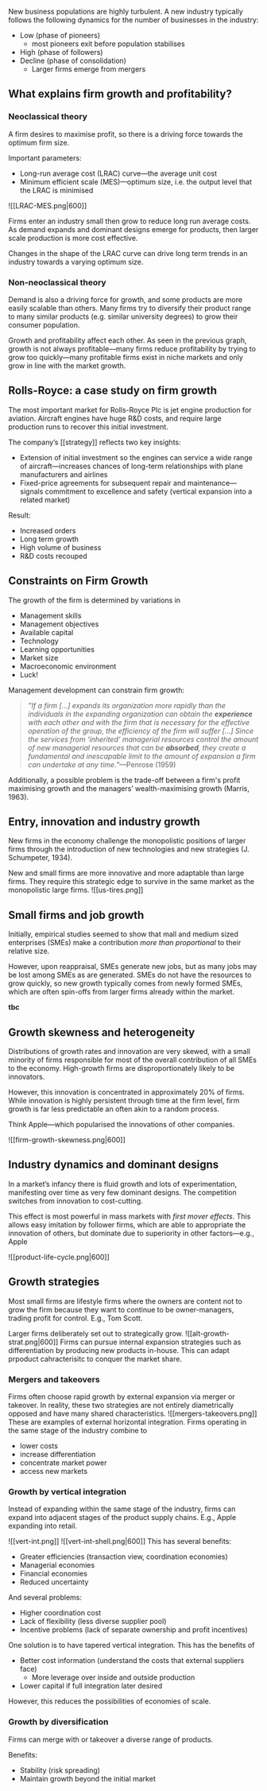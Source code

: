 New business populations are highly turbulent. A new industry typically follows the following dynamics for the number of businesses in the industry:
- Low (phase of pioneers)
	- most pioneers exit before population stabilises
- High (phase of followers)
- Decline (phase of consolidation)
	- Larger firms emerge from mergers

## What explains firm growth and profitability?
### Neoclassical theory
A firm desires to maximise profit, so there is a driving force towards the optimum firm size.

Important parameters:
- Long-run average cost (LRAC) curve—the average unit cost
- Minimum efficient scale (MES)—optimum size, i.e. the output level that the LRAC is minimised

![[LRAC-MES.png|600]]

Firms enter an industry small then grow to reduce long run average costs. As demand expands and dominant designs emerge for products, then larger scale production is more cost effective.

Changes in the shape of the LRAC curve can drive long term trends in an industry towards a varying optimum size.

### Non-neoclassical theory

Demand is also a driving force for growth, and some products are more easily scalable than others. Many firms try to diversify their product range to many similar products (e.g. similar university degrees) to grow their consumer population.

Growth and profitability affect each other. As seen in the previous graph, growth is not always profitable—many firms reduce profitability by trying to grow too quickly—many profitable firms exist in niche markets and only grow in line with the market growth.

## Rolls-Royce: a case study on firm growth

The most important market for Rolls-Royce Plc is jet engine production for aviation. Aircraft engines have huge R&D costs, and require large production runs to recover this initial investment.

The company’s [[strategy]] reflects two key insights:
- Extension of initial investment so the engines can service a wide range of aircraft—increases chances of long-term relationships with plane manufacturers and airlines
- Fixed-price agreements for subsequent repair and maintenance—signals commitment to excellence and safety (vertical expansion into a related market)

Result:
- Increased orders
- Long term growth
- High volume of business
- R&D costs recouped

## Constraints on Firm Growth
The growth of the firm is determined by variations in
- Management skills
- Management objectives
- Available capital
- Technology
- Learning opportunities
- Market size
- Macroeconomic environment
- Luck!

Management development can constrain firm growth:

>*”If a firm […] expands its organization more rapidly than the individuals in the expanding organization can obtain the **experience** with each other and with the firm that is necessary for the effective operation of the group, the efficiency of the firm will suffer […] Since the services from ‘inherited‘ managerial resources control the amount of new managerial resources that can be **absorbed**, they create a fundamental and inescapable limit to the amount of expansion a firm can undertake at any time.”*—Penrose (1959)

Additionally, a possible problem is the trade-off between a firm's profit maximising growth and the managers’ wealth-maximising growth (Marris, 1963).

## Entry, innovation and industry growth
New firms in the economy challenge the monopolistic positions of larger firms through the introduction of new technologies and new strategies (J. Schumpeter, 1934).

New and small firms are more innovative and more adaptable than large firms. They require this strategic edge to survive in the same market as the monopolistic large firms.
![[us-tires.png]]
## Small firms and job growth
Initially, empirical studies seemed to show that mall and medium sized enterprises (SMEs) make a contribution *more than proportional* to their relative size.

However, upon reappraisal, SMEs generate new jobs, but as many jobs may be lost among SMEs as are generated. SMEs do not have the resources to grow quickly, so new growth typically comes from newly formed SMEs, which are often spin-offs from larger firms already within the market.

**tbc**
## Growth skewness and heterogeneity
Distributions of growth rates and innovation are very skewed, with a small minority of firms responsible for most of the overall contribution of all SMEs to the economy. High-growth firms are disproportionately likely to be innovators.

However, this innovation is concentrated in approximately 20% of firms. While innovation is highly persistent through time at the firm level, firm growth is far less predictable an often akin to a random process.

Think Apple—which popularised the innovations of other companies.

![[firm-growth-skewness.png|600]]

## Industry dynamics and dominant designs

In a market’s infancy there is fluid growth and lots of experimentation, manifesting over time as very few dominant designs. The competition switches from innovation to cost-cutting.

This effect is most powerful in mass markets with *first mover effects*. This allows easy imitation by follower firms, which are able to appropriate the innovation of others, but dominate due to superiority in other factors—e.g., Apple

![[product-life-cycle.png|600]]
## Growth strategies
Most small firms are lifestyle firms where the owners are content not to grow the firm because they want to continue to be owner-managers, trading profit for control. E.g., Tom Scott.

Larger firms deliberately set out to strategically grow.
![[alt-growth-strat.png|600]]
Firms can pursue internal expansion strategies such as differentiation by producing new products in-house. This can adapt prpoduct cahracterisitc to conquer the market share.

### Mergers and takeovers

Firms often choose rapid growth by external expansion via merger or takeover. In reality, these two strategies are not entirely diametrically opposed and have many shared characteristics.
![[mergers-takeovers.png]]
These are examples of external horizontal integration. Firms operating in the same stage of the industry combine to
- lower costs
- increase differentiation
- concentrate market power
- access new markets

### Growth by vertical integration
Instead of expanding within the same stage of the industry, firms can expand into adjacent stages of the product supply chains. E.g., Apple expanding into retail.

![[vert-int.png]]
![[vert-int-shell.png|600]]
This has several benefits:
- Greater efficiencies (transaction view, coordination economies)
- Managerial economies
- Financial economies
- Reduced uncertainty

And several problems:
- Higher coordination cost
- Lack of flexibility (less diverse supplier pool)
- Incentive problems (lack of separate ownership and profit incentives)

One solution is to have tapered vertical integration. This has the benefits of
- Better cost information (understand the costs that external suppliers face)
	- More leverage over inside and outside production
- Lower capital if full integration later desired

However, this reduces the possibilities of economies of scale.

### Growth by diversification
Firms can merge with or takeover a diverse range of products. 

Benefits:
- Stability (risk spreading)
- Maintain growth beyond the initial market

